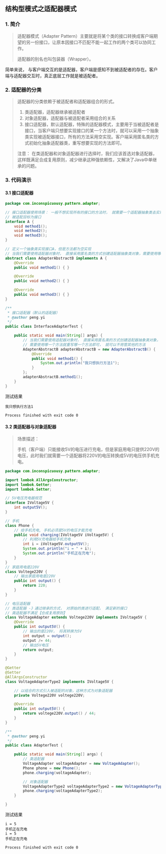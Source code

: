 ## 结构型模式之适配器模式

### 1. 简介

> 适配器模式（Adapter Pattern）主要就是将某个类的接口转换成客户端期望的另一份接口，让原本因接口不匹配不能一起工作的两个类可以协同工作。
>
> 适配器的别名也叫包装器（Wrapper）。

简单来说， 与客户端交互的是适配器，客户端是感知不到被适配者的存在。客户端与适配器交互时，真正底层工作就是被适配者。

### 2. 适配器的分类

> 适配器的分类依赖于被适配者和适配器组合的形式。
>
> 1. 类适配器，适配器继承被适配者
> 2. 对象适配器，适配器与被适配者采用组合的关系
> 3. 接口适配器，默认适配器，特殊的适配器模式，主要用于当被适配者是接口，当客户端只想要实现接口的某一个方法时，就可以采用一个抽象类实现被适配器接口，所有的方法采用空实现。客户端采用匿名类的方式初始化抽象适配器类，重写想要实现的方法即可。
>
> 注意： 在类适配器和对象适配器进行选择时，我们应该首选对象适配器，这样既满足合成复用原则，减少继承这种强依赖性，又解决了Java中单继承的问题。

### 3. 代码演示

#### 3.1 接口适配器

```java
package com.inconspicuousy.pattern.adapter;

// 接口适配器使用场景： 一般不想实现所有的接口的方法时， 就需要一个适配器抽象类去实现该接口
// 被适配目标为接口
interface A {
    void method1();
    void method2();
    void method3();
}

// 定义一个抽象类实现接口A，但是方法都为空实现
// 当我们需要使用适配器对象时， 直接采用匿名类的方式创建适配器抽象类对象，需要使用哪一个方法就重写哪一个方法即可
abstract class AdapterAbstractB implements A {
    @Override
    public void method1() { }

    @Override
    public void method2() { }

    @Override
    public void method3() { }
}

/**
 * 接口适配器（默认的适配器）
 * @author peng.yi
 */
public class InterfaceAdapterTest {

    public static void main(String[] args) {
        // 当我们需要使用适配器对象时， 直接采用匿名类的方式创建适配器抽象类对象，
        // 需要使用哪一个方法就重写哪一个方法即可， 就可以不用管其他的方法
        AdapterAbstractB adapterAbstractB = new AdapterAbstractB() {
            @Override
            public void method1() {
                System.out.println("我只想执行方法1");
            }
        };
        adapterAbstractB.method1();
    }
}
```

测试结果

```
我只想执行方法1

Process finished with exit code 0
```

#### 3.2 类适配器与对象适配器

> 场景描述：
>
> 手机（客户端）只能接收5V的电压进行充电，但是家庭用电只提供220V的电压，此时我们就需要一个适配器将220V的电压转换成5V的电压供手机充电。

```java
package com.inconspicuousy.pattern.adapter;

import lombok.AllArgsConstructor;
import lombok.Getter;
import lombok.Setter;

// 5V电压充电器规范
interface IVoltage5V {
    int output5V();
}

// 手机
class Phone {
    // 给手机充电, 手机必须是5V的电压才能充电
    public void charging(IVoltage5V iVoltage5V) {
        // 利用5V充电器给手机充电
        int i = iVoltage5V.output5V();
        System.out.println("i = " + i);
        System.out.println("手机正在充电");
    }
}
// 家庭用电是220V
class Voltege220V {
    // 输出家庭用电是220V
    public int output() {
        return 220;
    }
}

// 电压适配器
// 类适配器 -》通过继承的方式， 对原始的类进行适配， 满足新的接口
// 类适配器不满足【合成复用原则】
class VoltageAdapter extends Voltege220V implements IVoltage5V {
    @Override
    public int output5V() {
        // 输出的是220V， 将其转换为5V
        int output = output();
        output /= 44;
        // 输出5V电压
        return output;
    }
}

@Getter
@Setter
@AllArgsConstructor
class VoltageAdapterType2 implements IVoltage5V {

    // 以组合的方式引入被适配的对象，这种方式为对象适配器
    private Voltege220V voltege220V;

    @Override
    public int output5V() {
        return voltege220V.output() / 44;
    }
}

/**
 * @author peng.yi
 */
public class AdapterTest {

    public static void main(String[] args) {
        // 类适配器
        VoltageAdapter voltageAdapter = new VoltageAdapter();
        Phone phone = new Phone();
        phone.charging(voltageAdapter);

        // 对象适配器
        VoltageAdapterType2 voltageAdapterType2 = new VoltageAdapterType2(new Voltege220V());
        phone.charging(voltageAdapterType2);
    }

}
```

测试结果

```
i = 5
手机正在充电
i = 5
手机正在充电

Process finished with exit code 0
```

